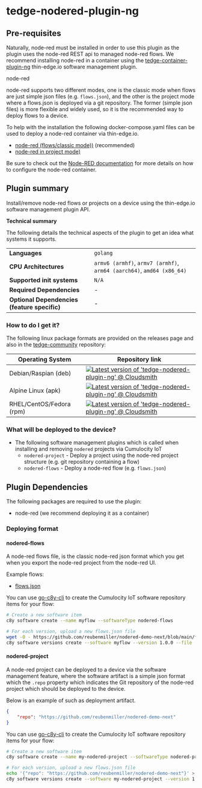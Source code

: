 # tedge-nodered-plugin-ng

## Pre-requisites

Naturally, node-red must be installed in order to use this plugin as the plugin uses the node-red REST api to managed node-red flows. We recommend installing node-red in a container using the [tedge-container-plugin-ng](https://github.com/thin-edge/tedge-container-plugin/tree/next) thin-edge.io software management plugin.

node-red 

node-red supports two different modes, one is the classic mode when flows are just simple json files (e.g. `flows.json`), and the other is the project mode where a flows.json is deployed via a git repository. The former (simple json files) is more flexible and widely used, so it is the recommended way to deploy flows to a device.

To help with the installation the following docker-compose.yaml files can be used to deploy a node-red container via thin-edge.io.

* [node-red (flows/classic mode))](tests/testdata/docker-compose.nodered-flows.yaml) (recommended)
* [node-red in project mode)](tests/testdata/docker-compose.nodered-project.yaml)

Be sure to check out the [Node-RED documentation](https://nodered.org/docs/getting-started/) for more details on how to configure the node-red container.

## Plugin summary

Install/remove node-red flows or projects on a device using the thin-edge.io software management plugin API.

**Technical summary**

The following details the technical aspects of the plugin to get an idea what systems it supports.

|||
|--|--|
|**Languages**|`golang`|
|**CPU Architectures**|`armv6 (armhf)`, `armv7 (armhf)`, `arm64 (aarch64)`, `amd64 (x86_64)`|
|**Supported init systems**|`N/A`|
|**Required Dependencies**|-|
|**Optional Dependencies (feature specific)**|-|

### How to do I get it?

The following linux package formats are provided on the releases page and also in the [tedge-community](https://cloudsmith.io/~thinedge/repos/community/packages/) repository:

|Operating System|Repository link|
|--|--|
|Debian/Raspian (deb)|[![Latest version of 'tedge-nodered-plugin-ng' @ Cloudsmith](https://api-prd.cloudsmith.io/v1/badges/version/thinedge/community/deb/tedge-nodered-plugin-ng/latest/a=arm64;d=any-distro%252Fany-version;t=binary/?render=true&show_latest=true)](https://cloudsmith.io/~thinedge/repos/community/packages/detail/deb/tedge-nodered-plugin-ng/latest/a=arm64;d=any-distro%252Fany-version;t=binary/)|
|Alpine Linux (apk)|[![Latest version of 'tedge-nodered-plugin-ng' @ Cloudsmith](https://api-prd.cloudsmith.io/v1/badges/version/thinedge/community/alpine/tedge-nodered-plugin-ng/latest/a=aarch64;d=alpine%252Fany-version/?render=true&show_latest=true)](https://cloudsmith.io/~thinedge/repos/community/packages/detail/alpine/tedge-nodered-plugin-ng/latest/a=aarch64;d=alpine%252Fany-version/)|
|RHEL/CentOS/Fedora (rpm)|[![Latest version of 'tedge-nodered-plugin-ng' @ Cloudsmith](https://api-prd.cloudsmith.io/v1/badges/version/thinedge/community/rpm/tedge-nodered-plugin-ng/latest/a=aarch64;d=any-distro%252Fany-version;t=binary/?render=true&show_latest=true)](https://cloudsmith.io/~thinedge/repos/community/packages/detail/rpm/tedge-nodered-plugin-ng/latest/a=aarch64;d=any-distro%252Fany-version;t=binary/)|

### What will be deployed to the device?

* The following software management plugins which is called when installing and removing `nodered` projects via Cumulocity IoT
    * `nodered-project` - Deploy a project using the node-red project structure (e.g. git repository containing a flow)
    * `nodered-flows` - Deploy a node-red flow (e.g. `flows.json`)

## Plugin Dependencies

The following packages are required to use the plugin:

* node-red (we recommend deploying it as a container)


### Deploying format

#### nodered-flows

A node-red flows file, is the classic node-red json format which you get when you export the node-red project from the node-red UI.

Example flows:

* [flows.json](https://github.com/reubenmiller/nodered-demo-next/blob/main/flows.json)

You can use [go-c8y-cli](https://goc8ycli.netlify.app/) to create the Cumulocity IoT software repository items for your flow:

```sh
# Create a new software item
c8y software create --name myflow --softwareType nodered-flows

# For each version, upload a new flows.json file
wget -O - https://github.com/reubenmiller/nodered-demo-next/blob/main/flows.json > flows.json
c8y software versions create --software myflow --version 1.0.0 --file ./flows.json
```


#### nodered-project

A node-red project can be deployed to a device via the software management feature, where the software artifact is a simple json format which the `.repo` property which indicates the Git repository of the node-red project which should be deployed to the device.

Below is an example of such as deployment artifact.

```json
{
    "repo": "https://github.com/reubenmiller/nodered-demo-next"
}
```

You can use [go-c8y-cli](https://goc8ycli.netlify.app/) to create the Cumulocity IoT software repository items for your flow:

```sh
# Create a new software item
c8y software create --name my-nodered-project --softwareType nodered-project

# For each version, upload a new flows.json file
echo '{"repo": "https://github.com/reubenmiller/nodered-demo-next"}' > my-nodered-project.json
c8y software versions create --software my-nodered-project --version 1.0.0 --file ./my-nodered-project.json
```
